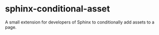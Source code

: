 # sphinx-conditional-asset
A small extension for developers of Sphinx to conditionally add assets to a page.
